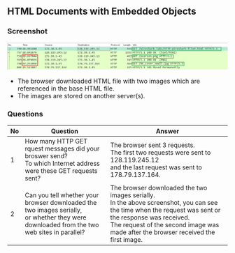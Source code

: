## HTML Documents with Embedded Objects

### Screenshot
![screenshot](https://github.com/chaebum-kim/network-projects/blob/master/wireshark-lab/HTTP/screenshot2.JPG)

* The browser downloaded HTML file with two images which are referenced in the base HTML file.
* The images are stored on another server(s).

### Questions
|No|Question|Answer|
|---|---|---|
|1|How many HTTP GET rquest messages did your broswer send?<br>To which Internet address were these GET requests sent?|The browser sent 3 requests.<br>The first two requests were sent to 128.119.245.12<br> and the last request was sent to 178.79.137.164.|
|2|Can you tell whether your browser downloaded the two images serially,<br>or whether they were downloaded from the two web sites in parallel?|The browser downloaded the two images serially.<br>In the above screenshot, you can see the time when the request was sent or the response was received.<br>The request of the second image was made after the browser received the first image.|
